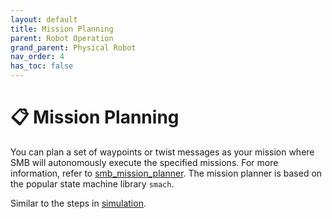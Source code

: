 ```yaml
---
layout: default
title: Mission Planning
parent: Robot Operation
grand_parent: Physical Robot
nav_order: 4
has_toc: false
---
```


# 📋 Mission Planning

You can plan a set of waypoints or twist messages as your mission where SMB will autonomously execute the specified missions. For more information, refer to [smb_mission_planner](https://github.com/ETHZ-RobotX/smb_mission_planner). The mission planner is based on the popular state machine library `smach`.

Similar to the steps in [simulation](../../simulation/tasks/mission-planning.md).
